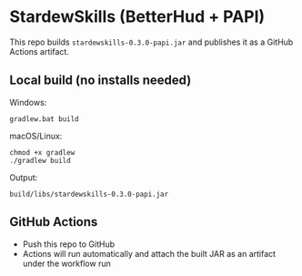 # StardewSkills (BetterHud + PAPI)

This repo builds `stardewskills-0.3.0-papi.jar` and publishes it as a GitHub Actions artifact.

## Local build (no installs needed)
Windows:
```
gradlew.bat build
```

macOS/Linux:
```
chmod +x gradlew
./gradlew build
```

Output:
```
build/libs/stardewskills-0.3.0-papi.jar
```

## GitHub Actions
- Push this repo to GitHub
- Actions will run automatically and attach the built JAR as an artifact under the workflow run
